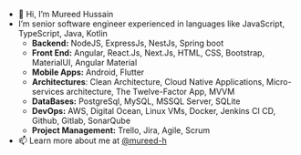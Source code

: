 - 👋 Hi, I’m Mureed Hussain
- I’m senior software engineer experienced in languages like JavaScript, TypeScript, Java, Kotlin
  - **Backend:**     NodeJS, ExpressJs, NestJs, Spring boot
  - **Front End:**   Angular, React.Js, Next.Js, HTML, CSS, Bootstrap, MaterialUI, Angular Material
  - **Mobile Apps:** Android, Flutter
  - **Architectures**: Clean Architecture, Cloud Native Applications, Micro-services architecture, The Twelve-Factor App, MVVM
  - **DataBases:**   PostgreSql, MySQL, MSSQL Server, SQLite
  - **DevOps:**      AWS, Digital Ocean, Linux VMs, Docker, Jenkins CI CD, Github, Gitlab, SonarQube
  - **Project Management:**    Trello, Jira, Agile, Scrum
- 📫 Learn more about me at [@mureed-h](https://www.linkedin.com/in/mureed-h/)

<!---
mureedhussain1/mureedhussain1 is a ✨ special ✨ repository because its `README.md` (this file) appears on your GitHub profile.
You can click the Preview link to take a look at your changes.
--->
